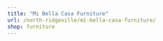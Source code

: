 ```yaml
---
title: "Mi Bella Casa Furniture"
url: /north-ridgeville/mi-bella-casa-furniture/
shop: furniture
---
```

